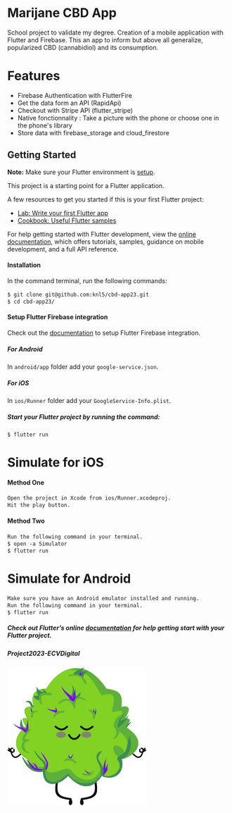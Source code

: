 # Marijane CBD App

School project to validate my degree. Creation of a mobile application with Flutter and Firebase.
This an app to inform but above all generalize, popularized CBD (cannabidiol) and its consumption.

# Features
* Firebase Authentication with FlutterFire
* Get the data form an API (RapidApi)
* Checkout with Stripe API (flutter_stripe)
* Native fonctionnality : Take a picture with the phone or choose one in the phone's library
* Store data with firebase_storage and cloud_firestore

## Getting Started
**Note:** Make sure your Flutter environment is [setup](https://flutter.io/getting-started/).

This project is a starting point for a Flutter application.

A few resources to get you started if this is your first Flutter project:

- [Lab: Write your first Flutter app](https://docs.flutter.dev/get-started/codelab)
- [Cookbook: Useful Flutter samples](https://docs.flutter.dev/cookbook)

For help getting started with Flutter development, view the
[online documentation](https://docs.flutter.dev/), which offers tutorials,
samples, guidance on mobile development, and a full API reference.

#### Installation

In the command terminal, run the following commands:

    $ git clone git@github.com:knl5/cbd-app23.git
    $ cd cbd-app23/
    
    
#### Setup Flutter Firebase integration
Check out the [documentation](https://codelabs.developers.google.com/codelabs/flutter-firebase/#4) to setup Flutter Firebase integration.

##### For Android
In `android/app` folder add your `google-service.json`.
##### For iOS
In `ios/Runner` folder add your `GoogleService-Info.plist`.


##### Start your Flutter project by running the command:
    $ flutter run
    
    
# Simulate for iOS
#### Method One
    
    Open the project in Xcode from ios/Runner.xcodeproj.
    Hit the play button.

#### Method Two

    Run the following command in your terminal.
    $ open -a Simulator
    $ flutter run

# Simulate for Android

    Make sure you have an Android emulator installed and running.
    Run the following command in your terminal.
    $ flutter run
    
##### Check out Flutter’s online [documentation](http://flutter.io/) for help getting start with your Flutter project.
##### Project2023-ECVDigital   

![logo-app](https://github.com/knl5/cbd-app23/blob/6b38990aa2f240f5b9d1dd82986ad8ed21d0e864/assets/images/Marijane.png)
